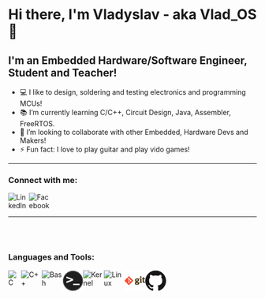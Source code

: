 # Hi there, I'm Vladyslav - aka Vlad_OS👋

## I'm an Embedded Hardware/Software Engineer, Student and Teacher!

- 💻 I like to design, soldering and testing electronics and programming MCUs!
- 📚 I’m currently learning C/C++, Circuit Design, Java, Assembler, FreeRTOS.
- 👯 I’m looking to collaborate with other Embedded, Hardware Devs and Makers!
- ⚡ Fun fact: I love to play guitar and play vido games!

---

### Connect with me:
[<img align="left" alt="LinkedIn" width="42px" src="https://cdn.jsdelivr.net/npm/simple-icons@v3/icons/linkedin.svg" />][linkedin]
[<img align="left" alt="Facebook" width="42px" src="https://cdn.icon-icons.com/icons2/1/PNG/256/social_facebook_fb_35.png" />][facebook]

<br />
<br />

---
<br />
<br />

### Languages and Tools:

<img align="left" alt="C" width="26px" src="https://e7.pngegg.com/pngimages/666/496/png-clipart-toccafondi-mario-c-snc-computer-icons-c-icon-cdr-angle.png" />
<img align="left" alt="C++" width="42px" src="https://cdn.icon-icons.com/icons2/2148/PNG/512/c_icon_132529.png" />
<img align="left" alt="Bash" width="42px" src="https://cdn.icon-icons.com/icons2/2699/PNG/512/gnu_bash_logo_icon_170080.png" />
<img align="left" alt="Terminal" width="42px" src="https://raw.githubusercontent.com/github/explore/80688e429a7d4ef2fca1e82350fe8e3517d3494d/topics/terminal/terminal.png" />
<img align="left" alt="Kernel" width="42px" src="https://cdn.icon-icons.com/icons2/151/PNG/256/kernel_photoshop_filetypes_21686.png" />
<img align="left" alt="Linux" width="42px" src="https://cdn.icon-icons.com/icons2/195/PNG/256/OS_Linux_23399.png" />
<img align="left" alt="Git" width="42px" src="https://raw.githubusercontent.com/github/explore/80688e429a7d4ef2fca1e82350fe8e3517d3494d/topics/git/git.png" />
<img align="left" alt="GitHub" width="42px" src="https://raw.githubusercontent.com/github/explore/78df643247d429f6cc873026c0622819ad797942/topics/github/github.png" />


<br />
<br />



</details>

[linkedin]: https://linkedin.com/in/vladyslav-bobrykov
[facebook]: https://www.facebook.com/vladyslav.bobrykov
